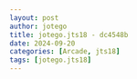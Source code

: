 ```yaml
---
layout: post
author: jotego
title: jotego.jts18 - dc4548b
date: 2024-09-20
categories: [Arcade, jts18]
tags: [jotego.jts18]
---
```


